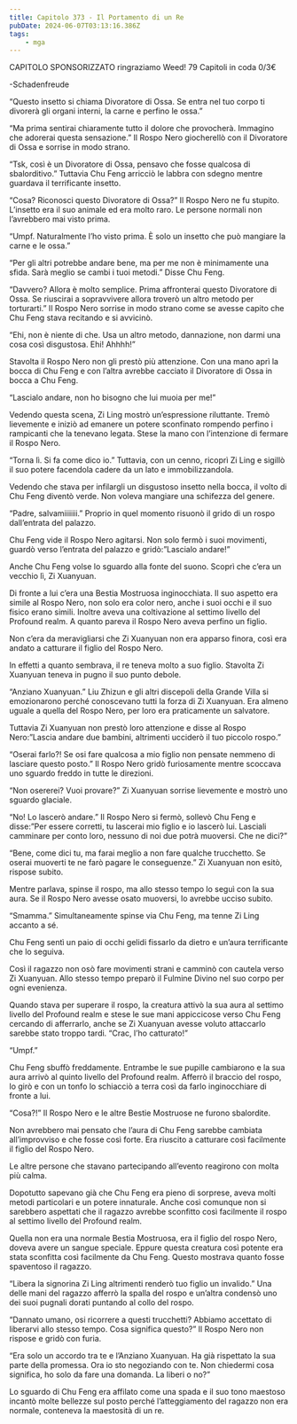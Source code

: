 ```yaml
---
title: Capitolo 373 - Il Portamento di un Re
pubDate: 2024-06-07T03:13:16.386Z
tags:
    - mga
---
```

                
CAPITOLO SPONSORIZZATO ringraziamo Weed!
79 Capitoli in coda 0/3€


-Schadenfreude


“Questo insetto si chiama Divoratore di Ossa. Se entra nel tuo corpo ti divorerà gli organi interni, la carne e perfino le ossa.”


“Ma prima sentirai chiaramente tutto il dolore che provocherà. Immagino che adorerai questa sensazione.” Il Rospo Nero giocherellò con il Divoratore di Ossa e sorrise in modo strano.


“Tsk, così è un Divoratore di Ossa, pensavo che fosse qualcosa di sbalorditivo.” Tuttavia Chu Feng arricciò le labbra con sdegno mentre guardava il terrificante insetto.


“Cosa? Riconosci questo Divoratore di Ossa?” Il Rospo Nero ne fu stupito. L’insetto era il suo animale ed era molto raro. Le persone normali non l’avrebbero mai visto prima.


“Umpf. Naturalmente l’ho visto prima. È solo un insetto che può mangiare la carne e le ossa.”


“Per gli altri potrebbe andare bene, ma per me non è minimamente una sfida. Sarà meglio se cambi i tuoi metodi.” Disse Chu Feng.


“Davvero? Allora è molto semplice. Prima affronterai questo Divoratore di Ossa. Se riuscirai a sopravvivere allora troverò un altro metodo per torturarti.” Il Rospo Nero sorrise in modo strano come se avesse capito che Chu Feng stava recitando e si avvicinò.


“Ehi, non è niente di che. Usa un altro metodo, dannazione, non darmi una cosa così disgustosa. Ehi! Ahhhh!”


Stavolta il Rospo Nero non gli prestò più attenzione. Con una mano aprì la bocca di Chu Feng e con l’altra avrebbe cacciato il Divoratore di Ossa in bocca a Chu Feng.


“Lascialo andare, non ho bisogno che lui muoia per me!”


Vedendo questa scena, Zi Ling mostrò un’espressione riluttante. Tremò lievemente e iniziò ad emanere un potere sconfinato rompendo perfino i rampicanti che la tenevano legata. Stese la mano con l’intenzione di fermare il Rospo Nero.


“Torna lì. Si fa come dico io.” Tuttavia, con un cenno, ricoprì Zi Ling e sigillò il suo potere facendola cadere da un lato e immobilizzandola.


Vedendo che stava per infilargli un disgustoso insetto nella bocca, il volto di Chu Feng diventò verde. Non voleva mangiare una schifezza del genere.


“Padre, salvamiiiiiii.” Proprio in quel momento risuonò il grido di un rospo dall’entrata del palazzo.


Chu Feng vide il Rospo Nero agitarsi. Non solo fermò i suoi movimenti, guardò verso l’entrata del palazzo e gridò:”Lascialo andare!”


Anche Chu Feng volse lo sguardo alla fonte del suono. Scoprì che c’era un vecchio lì, Zi Xuanyuan.


Di fronte a lui c’era una Bestia Mostruosa inginocchiata. Il suo aspetto era simile al Rospo Nero, non solo era color nero, anche i suoi occhi e il suo fisico erano simili. Inoltre aveva una coltivazione al settimo livello del Profound realm. A quanto pareva il Rospo Nero aveva perfino un figlio.


Non c’era da meravigliarsi che Zi Xuanyuan non era apparso finora, così era andato a catturare il figlio del Rospo Nero.


In effetti a quanto sembrava, il re teneva molto a suo figlio. Stavolta Zi Xuanyuan teneva in pugno il suo punto debole.


“Anziano Xuanyuan.” Liu Zhizun e gli altri discepoli della Grande Villa si emozionarono perché conoscevano tutti la forza di Zi Xuanyuan. Era almeno uguale a quella del Rospo Nero, per loro era praticamente un salvatore.


Tuttavia Zi Xuanyuan non prestò loro attenzione e disse al Rospo Nero:”Lascia andare due bambini, altrimenti ucciderò il tuo piccolo rospo.”


“Oserai farlo?! Se osi fare qualcosa a mio figlio non pensate nemmeno di lasciare questo posto.” Il Rospo Nero gridò furiosamente mentre scoccava uno sguardo freddo in tutte le direzioni.


“Non osererei? Vuoi provare?” Zi Xuanyuan sorrise lievemente e mostrò uno sguardo glaciale.


“No! Lo lascerò andare.” Il Rospo Nero si fermò, sollevò Chu Feng e disse:”Per essere corretti, tu lascerai mio figlio e io lascerò lui. Lasciali camminare per conto loro, nessuno di noi due potrà muoversi. Che ne dici?”


“Bene, come dici tu, ma farai meglio a non fare qualche trucchetto. Se oserai muoverti te ne farò pagare le conseguenze.” Zi Xuanyuan non esitò, rispose subito.


Mentre parlava, spinse il rospo, ma allo stesso tempo lo seguì con la sua aura. Se il Rospo Nero avesse osato muoversi, lo avrebbe ucciso subito.


“Smamma.” Simultaneamente spinse via Chu Feng, ma tenne Zi Ling accanto a sé.


Chu Feng sentì un paio di occhi gelidi fissarlo da dietro e un’aura terrificante che lo seguiva.


Così il ragazzo non osò fare movimenti strani e camminò con cautela verso Zi Xuanyuan. Allo stesso tempo preparò il Fulmine Divino nel suo corpo per ogni evenienza.


Quando stava per superare il rospo, la creatura attivò la sua aura al settimo livello del Profound realm e stese le sue mani appiccicose verso Chu Feng cercando di afferrarlo, anche se Zi Xuanyuan avesse voluto attaccarlo sarebbe stato troppo tardi. “Crac, l’ho catturato!”


“Umpf.”


Chu Feng sbuffò freddamente. Entrambe le sue pupille cambiarono e la sua aura arrivò al quinto livello del Profound realm. Afferrò il braccio del rospo, lo girò e con un tonfo lo schiacciò a terra così da farlo inginocchiare di fronte a lui.


“Cosa?!” Il Rospo Nero e le altre Bestie Mostruose ne furono sbalordite.


Non avrebbero mai pensato che l’aura di Chu Feng sarebbe cambiata all’improvviso e che fosse così forte. Era riuscito a catturare così facilmente il figlio del Rospo Nero.


Le altre persone che stavano partecipando all’evento reagirono con molta più calma.


Dopotutto sapevano già che Chu Feng era pieno di sorprese, aveva molti metodi particolari e un potere innaturale. Anche così comunque non si sarebbero aspettati che il ragazzo avrebbe sconfitto così facilmente il rospo al settimo livello del Profound realm.


Quella non era una normale Bestia Mostruosa, era il figlio del rospo Nero, doveva avere un sangue speciale. Eppure questa creatura così potente era stata sconfitta così facilmente da Chu Feng. Questo mostrava quanto fosse spaventoso il ragazzo.


“Libera la signorina Zi Ling altrimenti renderò tuo figlio un invalido.” Una delle mani del ragazzo afferrò la spalla del rospo e un’altra condensò uno dei suoi pugnali dorati puntando al collo del rospo.


“Dannato umano, osi ricorrere a questi trucchetti? Abbiamo accettato di liberarvi allo stesso tempo. Cosa significa questo?” Il Rospo Nero non rispose e gridò con furia.


“Era solo un accordo tra te e l’Anziano Xuanyuan. Ha già rispettato la sua parte della promessa. Ora io sto negoziando con te. Non chiedermi cosa significa, ho solo da fare una domanda. La liberi o no?”


Lo sguardo di Chu Feng era affilato come una spada e il suo tono maestoso incantò molte bellezze sul posto perché l’atteggiamento del ragazzo non era normale, conteneva la maestosità di un re.





